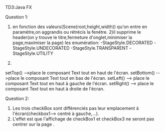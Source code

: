 TD3:Java FX

Question 1:

1) en fonction des valeurs(Scene(root,height,width)) qu'on entre en paramètre,on aggrandis ou rétrécis la fenètre.
2)il supprime le header(on y trouve le titre,fermeture d'onglet,minimiser la page,maximiser la page)
   les enumération:
-StageStyle.DECORATED
-StageStyle.UNDECORATED
-StageStyle.TRANSPARENT
-StageStyle.UTILITY

3)
setTop() -->place le composant Text tout en haut de l'écran.
setBottom() -->place le composant Text tout en bas de l'écran.
setLeft() --> place le composant Text tout en haut à gauche de l'écran.
setRight() --> place le composant Text tout en haut à droite de l'écran. 


Question 2:
1) Les trois checkBox sont différenciés pas leur emplacement à l'écran(checkbox1--> centré à gauche,...).
2) L'effet est que l'affichage de checkBox1 et checkBox3 ne seront pas centrer sur la page .







  